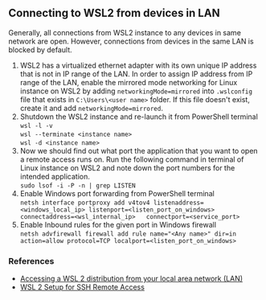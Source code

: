 ## Connecting to WSL2 from devices in LAN

Generally, all connections from WSL2 instance to any devices in same network are open. However, connections from devices in the same LAN is blocked by default. 

1. WSL2 has a virtualized ethernet adapter with its own unique IP address that is not in IP range of the LAN. In order to assign IP address from IP range of the LAN, enable the mirrored mode networking for Linux instance on WSL2 by adding `networkingMode=mirrored` into `.wslconfig` file that exists in `C:\Users\<user name>` folder. If this file doesn't exist, create it and add `networkingMode=mirrored`.  
2. Shutdown the WSL2 instance and re-launch it from PowerShell terminal   
`wsl -l -v`  
`wsl --terminate <instance name>`  
`wsl -d <instance name>`  
3. Now we should find out what port the application that you want to open a remote access runs on. Run the following command in terminal of Linux instance on WSL2 and note down the port numbers for the intended application.   
`sudo lsof -i -P -n | grep LISTEN`   
4. Enable Windows port forwarding from PowerShell terminal   
`netsh interface portproxy add v4tov4 listenaddress=<windows_local_ip> listenport=<listen_port_on_windows> connectaddress=<wsl_internal_ip>   connectport=<service_port>`   
5. Enable Inbound rules for the given port in Windows firewall   
`netsh advfirewall firewall add rule name="<Any name>" dir=in action=allow protocol=TCP localport=<listen_port_on_windows>`   

### References

* [Accessing a WSL 2 distribution from your local area network (LAN)](https://learn.microsoft.com/en-us/windows/wsl/networking#accessing-a-wsl-2-distribution-from-your-local-area-network-lan)
* [WSL 2 Setup for SSH Remote Access](https://medium.com/@wuzhenquan/windows-and-wsl-2-setup-for-ssh-remote-access-013955b2f421)
